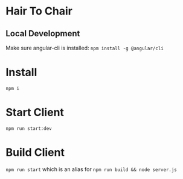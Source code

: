 # Hair To Chair

## Local Development

Make sure angular-cli is installed: `npm install -g @angular/cli`

# Install
`npm i`

# Start Client
`npm run start:dev`

# Build Client
`npm run start` which is an alias for `npm run build && node server.js`
